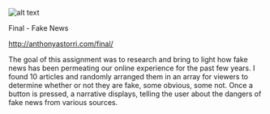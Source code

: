 ﻿![alt text](https://imgur.com/a/nNECAe3.jpg)


Final - Fake News 


http://anthonyastorri.com/final/


The goal of this assignment was to research and bring to light how fake news has been permeating our online experience for the past few years. I found 10 articles and randomly arranged them in an array for viewers to determine whether or not they are fake, some obvious, some not. Once a button is pressed, a narrative displays, telling the user about the dangers of fake news from various sources. 
